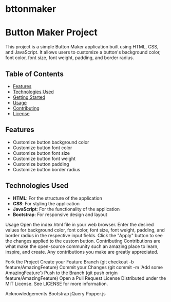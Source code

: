 # bttonmaker

# Button Maker Project

This project is a simple Button Maker application built using HTML, CSS, and JavaScript. It allows users to customize a button's background color, font color, font size, font weight, padding, and border radius.

## Table of Contents

- [Features](#features)
- [Technologies Used](#technologies-used)
- [Getting Started](#getting-started)
- [Usage](#usage)
- [Contributing](#contributing)
- [License](#license)

## Features

- Customize button background color
- Customize button font color
- Customize button font size
- Customize button font weight
- Customize button padding
- Customize button border radius

## Technologies Used

- **HTML**: For the structure of the application
- **CSS**: For styling the application
- **JavaScript**: For the functionality of the application
- **Bootstrap**: For responsive design and layout

Usage
Open the index.html file in your web browser.
Enter the desired values for background color, font color, font size, font weight, padding, and border radius in the respective input fields.
Click the "Apply" button to see the changes applied to the custom button.
Contributing
Contributions are what make the open-source community such an amazing place to learn, inspire, and create. Any contributions you make are greatly appreciated.

Fork the Project
Create your Feature Branch (git checkout -b feature/AmazingFeature)
Commit your Changes (git commit -m 'Add some AmazingFeature')
Push to the Branch (git push origin feature/AmazingFeature)
Open a Pull Request
License
Distributed under the MIT License. See LICENSE for more information.

Acknowledgements
Bootstrap
jQuery
Popper.js

